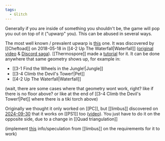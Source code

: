 ```yaml
---
tags:
  - Glitch
---
```

Generally if you are inside of something you shouldn't be, the game will pop you out on top of it ("upwarp" you). This can be abused in several ways.

The most well known / prevalent upwarp is [this](https://youtu.be/IiwgHgq1IGs) one. It was discovered by [[Cheftoad]] on 2018-05-18 in [[4-2 Up The Waterfall|Waterfall]] ([original video](https://clips.twitch.tv/BoringBeautifulScallionUncleNox) & [Discord saga](https://discord.com/channels/313375426112389123/408694062862958592/446943289233506315)). [[Thermospore]] made a [tutorial](https://youtu.be/IiwgHgq1IGs) for it. It can be done anywhere that same geometry shows up, for example in:
- [[3-1 Find the Wheels in the Jungle!|Jungle]]
- [[3-4 Climb the Devil's Tower!|Pet]]
- [[4-2 Up The Waterfall|Waterfall]]

(wait, there are some cases where that geometry wont work, right? like if there is no floor above? or like at the end of [[3-4 Climb the Devil's Tower!|Pet]] where there is a tiki torch above)

Originally we thought it only worked on [[PC]], but [[limbus]] discovered on [2024-09-30](https://discord.com/channels/313375426112389123/408694062862958592/1290114434353860679) that it works on [[PS1]] too ([video](https://discord.com/channels/313375426112389123/408694062862958592/1290116347107213434)). You just have to do it on the opposite side, due to a change in [[Quad triangulation]]

(implement [this](https://discord.com/channels/313375426112389123/408694062862958592/1290150696238321666) info/speculation from [[limbus]] on the requirements for it to work)